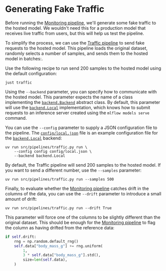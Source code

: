 # Generating Fake Traffic

Before running the [Monitoring pipeline](src/pipelines/monitoring.py), we'll generate some fake traffic to the hosted model. We wouldn't need this for a production model that receives live traffic from users, but this will help us test the pipeline.

To simplify the process, we can use the [Traffic pipeline](src/pipelines/traffic.py) to send fake requests to the hosted model. This pipeline loads the original dataset, randomly selects a number of samples, and sends them to the hosted model in batches:.

Use the following recipe to run send 200 samples to the hosted model using the default configuration:

```shell
just traffic
```

Using the `--backend` parameter, you can specify how to communicate with the hosted model. This parameter expects the name of a class implementing the [`backend.Backend`](src/inference/backend.py) abstract class. By default, this parameter will use the [`backend.Local`](src/inference/backend.py) implementation, which knows how to submit requests to an inference server created using the `mlflow models serve` command.

You can use the `--config` parameter to supply a JSON configuration file to the pipeline. The [`config/local.json`](config/local.json) file is an example configuration file for the [`backend.Local`](src/inference/backend.py) backend:

```shell
uv run src/pipelines/traffic.py run \
    --config config config/local.json \
    --backend backend.Local
```

By default, the Traffic pipeline will send 200 samples to the hosted model. If you want to send a different number, use the `--samples` parameter:

```shell
uv run src/pipelines/traffic.py run --samples 500
```

Finally, to evaluate whether the [Monitoring pipeline](src/pipelines/monitoring.py) catches drift in the columns of the data, you can use the `--drift` parameter to introduce a small amount of drift:

```shell
uv run src/pipelines/traffic.py run --drift True
```

This parameter will force one of the columns to be slightly different than the original dataset. This should be enough for the [Monitoring pipeline](src/pipelines/monitoring.py) to flag the column as having drifted from the reference data:

```python
if self.drift:
    rng = np.random.default_rng()
    self.data["body_mass_g"] += rng.uniform(
        1,
        3 * self.data["body_mass_g"].std(),
        size=len(self.data),
    )
```